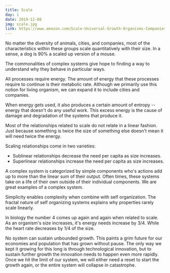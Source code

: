 ```yaml
---
title: Scale
day: 1
date: 2019-12-08
img: scale.jpg
link: https://www.amazon.com/Scale-Universal-Growth-Organisms-Companies-dp-014311090X/dp/014311090X/
---
```


No matter the diversity of animals, cities, and companies, most of the
characteristics within these groups scale quantitatively with their
size. In a sense, a dog is 90% a scaled up version of a mouse.

The commonalities of complex systems give hope to finding a way to
understand why they behave in particular ways.

All processes require energy. The amount of energy that these
processes require to continue is their metabolic rate. Although we
primarily use this notion for living organism, we can expand it to
include cities and companies.

When energy gets used, it also produces a certain amount of entropy --
energy that doesn't do any useful work. This excess energy is the
cause of damage and degradation of the systems that produce it.

Most of the relationships related to scale do not relate in a linear
fashion. Just because something is twice the size of something else
doesn't mean it will need twice the energy.

Scaling relationships come in two varieties:

- Sublinear relationships decrease the need per capita as size
  increases.
- Superlinear relationships increase the need per capita as size
  increases.
  
A complex system is categorized by simple components who's actions add
up to more than the linear sum of their output. Often times, these
systems take on a life of their own outside of their individual
components. We are great examples of a complex system.

Simplicity enables complexity when combine with self organization. The
fractal nature of self organizing systems explains why properties
rarely scale linearly.

In biology the number 4 comes up again and again when related to
scale. As an organism's size increases, it's energy needs increase by
3/4. While the heart rate decreases by 1/4 of the size.

No system can sustain unbounded growth. This paints a grim future for
our economies and population that has grown without pause. The only
way we kept it growing for this long is through technological
innovation, but to sustain further growth the innovation needs to
happen even more rapidly. Once we hit the limit of our system, we will
either need a reset to start the growth again, or the entire system
will collapse in catastrophe.
